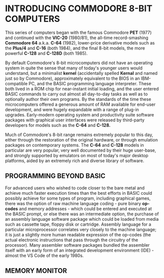# INTRODUCING COMMODORE 8-BIT COMPUTERS

This series of computers began with the famous Commodore **PET** (1977) and continued with the **VIC-20** (1980/81), the all-time record-smashing **Commodore 64** a.k.a. **C-64** (1982), lower-price derivative models such as the **Plus/4** and **C-16** (both 1984), and the final 8-bit models, the more powerful **C-128** and **C-128D** (both 1985).

By default Commodore's 8-bit microcomputers did not have an operating system in quite the sense that many of today's younger users would understand, but a minimalist **kernel** (accidentally spelled **Kernal** and named just so by Commodore), approximately equivalent to the BIOS in an IBM-compatible PC, and the BASIC programming language interpreter. These both lived in a ROM chip for near-instant initial loading, and the user entered BASIC commands to carry out almost all day-to-day tasks as well as to optionally author their own programs. By the standards of the time these microcomputers offered a generous amount of RAM available for end-user development, and were hugely expandable with a range of plug-in upgrades. Early-modern operating system and productivity suite software packages with graphical user interfaces were released by third-party developers for models such as the **C-64** and **C-128.**

Much of Commodore's 8-bit range remains extremely popular to this day, either through the restoration of the original hardware, or through emulation packages on contemporary systems. The **C-64** and **C-128** models in particular are very popular, very well documented by their huge user-base, and strongly supported by emulators on most of today's major desktop platforms, aided by an extremely rich and diverse library of software.

## PROGRAMMING BEYOND BASIC

For advanced users who wished to code closer to the bare metal and achieve much faster execution times than the best efforts in BASIC could possibly achieve for some types of program, including graphical games, there was the option of raw machine language coding - pure binary **op-codes** and memory addresses - which could be entered and executed at the BASIC prompt, or else there was an intermediate option, the purchase of an assembly language software package which could be loaded from media such as cassette tape, floppy disk or cartridge. Assembly language for a particular microprocessor correlates very closely to the machine language; it is just a slightly more human readable expression of the op-codes (the actual electronic instructions that pass through the circuitry of the processor). Many assembler software packages bundled the assembler itself with an early form of an integrated development environment (IDE) - almost the VS Code of the early 1980s.

## MEMORY MONITOR
